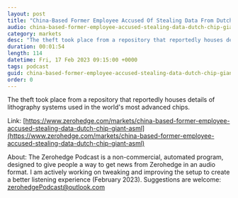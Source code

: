 ```yaml
---
layout: post
title: "China-Based Former Employee Accused Of Stealing Data From Dutch Chip Giant ASML"
audio: china-based-former-employee-accused-stealing-data-dutch-chip-giant-asml-0
category: markets
desc: "The theft took place from a repository that reportedly houses details of lithography systems used in the world's most advanced chips."
duration: 00:01:54
length: 114
datetime: Fri, 17 Feb 2023 09:15:00 +0000
tags: podcast
guid: china-based-former-employee-accused-stealing-data-dutch-chip-giant-asml-0
order: 0
---
```

The theft took place from a repository that reportedly houses details of lithography systems used in the world's most advanced chips.

Link: [https://www.zerohedge.com/markets/china-based-former-employee-accused-stealing-data-dutch-chip-giant-asml](https://www.zerohedge.com/markets/china-based-former-employee-accused-stealing-data-dutch-chip-giant-asml)

About: The Zerohedge Podcast is a non-commercial, automated program, designed to give people a way to get news from Zerohedge in an audio format.  I am actively working on tweaking and improving the setup to create a better listening experience (February 2023).  Suggestions are welcome: [zerohedgePodcast@outlook.com](mailto:zerohedgePodcast@outlook.com)